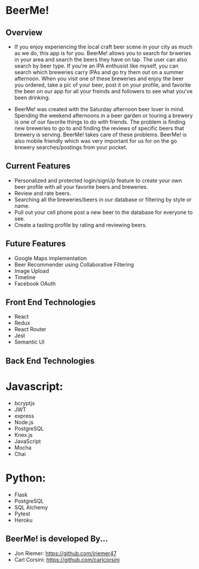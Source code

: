 # BeerMe!

## Overview
* If you enjoy experiencing the local craft beer scene in your city as much as we do, this app is for you. BeerMe! allows you to search for brweries in your area and search the beers they have on tap. The user can also search by beer type. If you're an IPA enthusist like myself, you can search which breweries carry IPAs and go try them out on a summer afternoon. When you visit one of these breweries and enjoy the beer you ordered, take a pic of your beer, post it on your profile, and favorite the beer on our app for all your freinds and followers to see what you've been drinking. 

* BeerMe! was created with the Saturday afternoon beer lover in mind. Spending the weekend afternoons in a beer garden or touring a brewery is one of our favorite things to do with friends. The problem is finding new breweries to go to and finding the reviews of specific beers that brewery is serving. BeerMe! takes care of these problems. BeerMe! is also mobile friendly which was very important for us for on the go brewery searches/postings from your pocket. 

## Current Features
* Personalized and protected login/signUp feature to create your own beer profile with all your favorite beers and breweries.
* Review and rate beers.
* Searching all the breweries/beers in our database or filtering by style or name.
* Pull out your cell phone post a new beer to the database for everyone to see. 
* Create a tasting profile by rating and reviewing beers.

## Future Features
* Google Maps implementation
* Beer Recommender using Collaborative Filtering 
* Image Upload
* Timeline
* Facebook OAuth

## Front End Technologies
  * React
  * Redux
  * React Router
  * Jest
  * Semantic UI
  
## Back End Technologies
  # Javascript:
   * bcryptjs
   * JWT
   * express
   * Node.js
   * PostgreSQL
   * Knex.js
   * JavaScript
   * Mocha
   * Chai
  
  # Python:
   * Flask
   * PostgreSQL
   * SQL Alchemy
   * Pytest
   * Heroku

## BeerMe! is developed By...
* Jon Riemer: https://github.com/jriemer47
* Carl Corsini: https://github.com/carlcorsini
